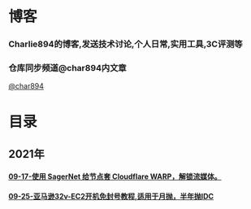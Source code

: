 # 博客
### Charlie894的博客,发送技术讨论,个人日常,实用工具,3C评测等
### 仓库同步频道@char894内文章
[@char894](t.me/char894)
# 目录
## 2021年
#### [09-17-使用 SagerNet 给节点套 Cloudflare WARP，解锁流媒体。](https://github.com/Charlie894/blog/blob/main/SagerNet-Unblock-2021-09-17.md)
#### [09-25-亚马逊32v-EC2开机免封号教程,适用于月抛，半年抛IDC](https://github.com/Charlie894/blog/blob/main/EC2-Sep.md)
